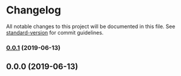 # Changelog

All notable changes to this project will be documented in this file. See [standard-version](https://github.com/conventional-changelog/standard-version) for commit guidelines.

### [0.0.1](https://github.com/buildtip/create-web-app/compare/v0.0.0...v0.0.1) (2019-06-13)



## 0.0.0 (2019-06-13)
